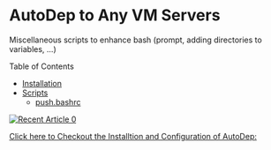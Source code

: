 AutoDep to Any VM Servers
==========================

Miscellaneous scripts to enhance bash (prompt, adding directories to variables, ...)

Table of Contents
* [Installation](#installation)
* [Scripts](#scripts)
  * [push.bashrc](#pushbashrc)


<a target="_blank" href="https://akshaykrisonz.medium.com/autodeploy-laravel-application-to-ec2-with-single-command-ea0e905a9d4e"><img src="https://miro.medium.com/max/1400/1*Z2q-ysZDgPkXSJfW_zHFtw.png" alt="Recent Article 0"> 

 Click here to Checkout the Installtion and Configuration of AutoDep: <a target="_blank" href="https://akshaykrisonz.medium.com/autodeploy-laravel-application-to-ec2-with-single-command-ea0e905a9d4e">


